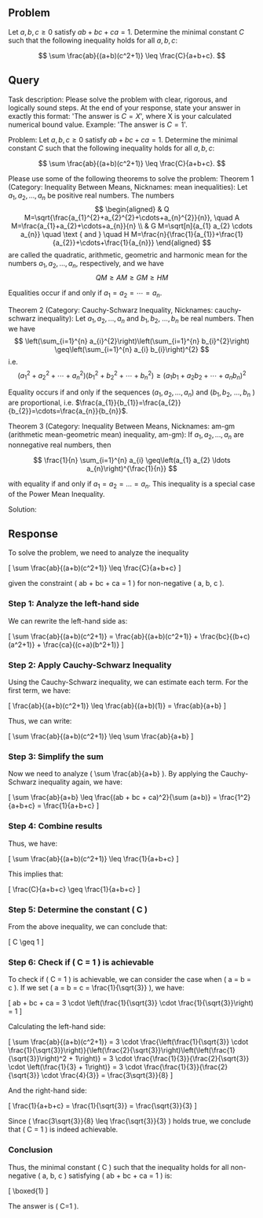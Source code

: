 ## Problem

Let $a, b, c \geq 0$ satisfy $ab + bc + ca = 1$. Determine the minimal constant $C$ such that the following inequality holds for all $a, b, c$:

$$
\sum \frac{ab}{(a+b)(c^2+1)} \leq \frac{C}{a+b+c}.
$$

## Query

Task description: Please solve the problem with clear, rigorous, and logically sound steps. At the end of your response, state your answer in exactly this format: 'The answer is $C=X$', where X is your calculated numerical bound value. Example: 'The answer is $C=1$'.

Problem: Let $a, b, c \geq 0$ satisfy $ab + bc + ca = 1$. Determine the minimal constant $C$ such that the following inequality holds for all $a, b, c$:

$$
\sum \frac{ab}{(a+b)(c^2+1)} \leq \frac{C}{a+b+c}.
$$

Please use some of the following theorems to solve the problem:
Theorem 1 (Category: Inequality Between Means, Nicknames: mean inequalities): Let $a_{1}, a_{2}, \ldots, a_{n}$ be positive real numbers. The numbers
$$
\begin{aligned}
& Q M=\sqrt{\frac{a_{1}^{2}+a_{2}^{2}+\cdots+a_{n}^{2}}{n}}, \quad A M=\frac{a_{1}+a_{2}+\cdots+a_{n}}{n} \\
& G M=\sqrt[n]{a_{1} a_{2} \cdots a_{n}} \quad \text { and } \quad H M=\frac{n}{\frac{1}{a_{1}}+\frac{1}{a_{2}}+\cdots+\frac{1}{a_{n}}}
\end{aligned}
$$
are called the quadratic, arithmetic, geometric and harmonic mean for the numbers $a_{1}, a_{2}, \ldots, a_{n}$, respectively, and we have
$$
Q M \geq A M \geq G M \geq H M
$$

Equalities occur if and only if $a_{1}=a_{2}=\cdots=a_{n}$.

Theorem 2 (Category: Cauchy-Schwarz Inequality, Nicknames: cauchy-schwarz inequality): Let $a_{1}, a_{2}, \ldots, a_{n}$ and $b_{1}, b_{2}$, $\ldots, b_{n}$ be real numbers. Then we have
$$
\left(\sum_{i=1}^{n} a_{i}^{2}\right)\left(\sum_{i=1}^{n} b_{i}^{2}\right) \geq\left(\sum_{i=1}^{n} a_{i} b_{i}\right)^{2}
$$
i.e.
$$
\left(a_{1}^{2}+a_{2}^{2}+\cdots+a_{n}^{2}\right)\left(b_{1}^{2}+b_{2}^{2}+\cdots+b_{n}^{2}\right) \geq\left(a_{1} b_{1}+a_{2} b_{2}+\cdots+a_{n} b_{n}\right)^{2}
$$

Equality occurs if and only if the sequences $\left(a_{1}, a_{2}, \ldots, a_{n}\right)$ and $\left(b_{1}, b_{2}\right.$, $\ldots, b_{n}$ ) are proportional, i.e. $\frac{a_{1}}{b_{1}}=\frac{a_{2}}{b_{2}}=\cdots=\frac{a_{n}}{b_{n}}$.

Theorem 3 (Category: Inequality Between Means, Nicknames: am-gm (arithmetic mean-geometric mean) inequality, am-gm): If $a_{1}, a_{2}, \ldots, a_{n}$ are nonnegative real numbers, then

$$
\frac{1}{n} \sum_{i=1}^{n} a_{i} \geq\left(a_{1} a_{2} \ldots a_{n}\right)^{\frac{1}{n}}
$$

with equality if and only if $a_{1}=a_{2}=\ldots=a_{n}$. This inequality is a special case of the Power Mean Inequality.

Solution:

## Response

To solve the problem, we need to analyze the inequality 

\[
\sum \frac{ab}{(a+b)(c^2+1)} \leq \frac{C}{a+b+c}
\]

given the constraint \( ab + bc + ca = 1 \) for non-negative \( a, b, c \).

### Step 1: Analyze the left-hand side

We can rewrite the left-hand side as:

\[
\sum \frac{ab}{(a+b)(c^2+1)} = \frac{ab}{(a+b)(c^2+1)} + \frac{bc}{(b+c)(a^2+1)} + \frac{ca}{(c+a)(b^2+1)}
\]

### Step 2: Apply Cauchy-Schwarz Inequality

Using the Cauchy-Schwarz inequality, we can estimate each term. For the first term, we have:

\[
\frac{ab}{(a+b)(c^2+1)} \leq \frac{ab}{(a+b)(1)} = \frac{ab}{a+b}
\]

Thus, we can write:

\[
\sum \frac{ab}{(a+b)(c^2+1)} \leq \sum \frac{ab}{a+b}
\]

### Step 3: Simplify the sum

Now we need to analyze \( \sum \frac{ab}{a+b} \). By applying the Cauchy-Schwarz inequality again, we have:

\[
\sum \frac{ab}{a+b} \leq \frac{(ab + bc + ca)^2}{\sum (a+b)} = \frac{1^2}{a+b+c} = \frac{1}{a+b+c}
\]

### Step 4: Combine results

Thus, we have:

\[
\sum \frac{ab}{(a+b)(c^2+1)} \leq \frac{1}{a+b+c}
\]

This implies that:

\[
\frac{C}{a+b+c} \geq \frac{1}{a+b+c}
\]

### Step 5: Determine the constant \( C \)

From the above inequality, we can conclude that:

\[
C \geq 1
\]

### Step 6: Check if \( C = 1 \) is achievable

To check if \( C = 1 \) is achievable, we can consider the case when \( a = b = c \). If we set \( a = b = c = \frac{1}{\sqrt{3}} \), we have:

\[
ab + bc + ca = 3 \cdot \left(\frac{1}{\sqrt{3}} \cdot \frac{1}{\sqrt{3}}\right) = 1
\]

Calculating the left-hand side:

\[
\sum \frac{ab}{(a+b)(c^2+1)} = 3 \cdot \frac{\left(\frac{1}{\sqrt{3}} \cdot \frac{1}{\sqrt{3}}\right)}{\left(\frac{2}{\sqrt{3}}\right)\left(\left(\frac{1}{\sqrt{3}}\right)^2 + 1\right)} = 3 \cdot \frac{\frac{1}{3}}{\frac{2}{\sqrt{3}} \cdot \left(\frac{1}{3} + 1\right)} = 3 \cdot \frac{\frac{1}{3}}{\frac{2}{\sqrt{3}} \cdot \frac{4}{3}} = \frac{3\sqrt{3}}{8}
\]

And the right-hand side:

\[
\frac{1}{a+b+c} = \frac{1}{\sqrt{3}} = \frac{\sqrt{3}}{3}
\]

Since \( \frac{3\sqrt{3}}{8} \leq \frac{\sqrt{3}}{3} \) holds true, we conclude that \( C = 1 \) is indeed achievable.

### Conclusion

Thus, the minimal constant \( C \) such that the inequality holds for all non-negative \( a, b, c \) satisfying \( ab + bc + ca = 1 \) is:

\[
\boxed{1}
\]

The answer is \( C=1 \).